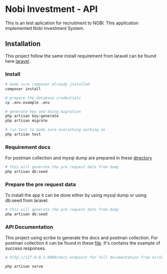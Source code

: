 # Nobi Investment - API

This is an test aplication for recruitment to NOBI. This application implemented Nobi Investment System.

## Installation

This project follow the same install requirement from laravel can be found here [laravel](https://laravel.com/docs/8.x/installation).

### Install

```bash
# made sure composer already installed
composer install

# prepare the database credentials
cp .env.example .env

# generate key and doing migration
php artisan key:generate
php artisan migrate

# run test to made sure everything working on
php artisan test
```

### Requirement docs

For postman collection and mysql dump are prepared in these [directory](https://github.com/jonathantyar/nobi/blob/main/docs)

```bash
# this will generate the pre request data from dump
php artisan db:seed
```

### Prepare the pre request data

To install the app it can be done either by using mysql dump or using db:seed from laravel.

```bash
# this will generate the pre request data from dump
php artisan db:seed
```

### API Documentation

This project using scribe to generate the docs and postman collection. For postman collection it can be found in these [file](https://github.com/jonathantyar/nobi/blob/main/public/docs/collection.json). It's contains the example of success responses.

```bash
# http://127.0.0.1:8000/docs endpoint for full documentation from scribe

php artisan serve
```
